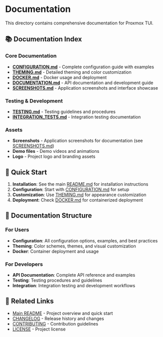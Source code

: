 # Documentation

This directory contains comprehensive documentation for Proxmox TUI.

## 📚 Documentation Index

### Core Documentation
- **[CONFIGURATION.md](CONFIGURATION.md)** - Complete configuration guide with examples
- **[THEMING.md](THEMING.md)** - Detailed theming and color customization
- **[DOCKER.md](DOCKER.md)** - Docker usage and deployment
- **[DOCUMENTATION.md](DOCUMENTATION.md)** - API documentation and development guide
- **[SCREENSHOTS.md](SCREENSHOTS.md)** - Application screenshots and interface showcase

### Testing & Development
- **[TESTING.md](TESTING.md)** - Testing guidelines and procedures
- **[INTEGRATION_TESTS.md](INTEGRATION_TESTS.md)** - Integration testing documentation

### Assets
- **Screenshots** - Application screenshots for documentation (see [SCREENSHOTS.md](SCREENSHOTS.md))
- **Demo files** - Demo videos and animations
- **Logo** - Project logo and branding assets

## 🚀 Quick Start

1. **Installation**: See the main [README.md](../README.md) for installation instructions
2. **Configuration**: Start with [CONFIGURATION.md](CONFIGURATION.md) for setup
3. **Customization**: Use [THEMING.md](THEMING.md) for appearance customization
4. **Deployment**: Check [DOCKER.md](DOCKER.md) for containerized deployment

## 📖 Documentation Structure

### For Users
- **Configuration**: All configuration options, examples, and best practices
- **Theming**: Color schemes, themes, and visual customization
- **Docker**: Container deployment and usage

### For Developers
- **API Documentation**: Complete API reference and examples
- **Testing**: Testing procedures and guidelines
- **Integration**: Integration testing and development workflows

## 🔗 Related Links

- [Main README](../README.md) - Project overview and quick start
- [CHANGELOG](../CHANGELOG.md) - Release history and changes
- [CONTRIBUTING](../CONTRIBUTING.md) - Contribution guidelines
- [LICENSE](../LICENSE) - Project license
